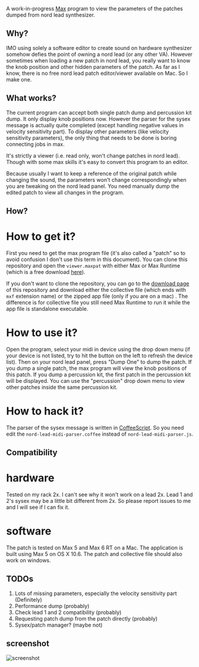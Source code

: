 A work-in-progress [Max](http://cycling74.com/products/max/) program to view the parameters of the patches dumped from nord lead synthesizer. 

Why?
-------

IMO using solely a software editor to create sound on hardware synthesizer somehow defies the point of owning a nord lead (or any other VA). However sometimes when loading a new patch in nord lead, you really want to know the knob position and other hidden parameters of the patch. As far as I know, there is no free nord lead patch editor/viewer available on Mac. So I make one.

What works?
-----------------

The current program can accept both single patch dump and percussion kit dump. It only display knob positions now. However the parser for the sysex message is actually quite completed (except handling negative values in velocity sensitivity part). To display other parameters (like velocity sensitivity parameters), the only thing that needs to be done is boring connecting jobs in max.

It's strictly a viewer (i.e. read only, won't change patches in nord lead). Though with some max skills it's easy to convert this program to an editor.

Because usually I want to keep a reference of the original patch while changing the sound, the parameters won't change correspondingly when you are tweaking on the nord lead panel. You need manually dump the edited patch to view all changes in the program.

How?
------
How to get it?
=========
First you need to get the max program file (it's also called a "patch" so to avoid confusion I don't use this term in this document). You can clone this repository and open the `viewer.maxpat` with either Max or Max Runtime (which is a free download [here](http://cycling74.com/downloads/)).

If you don't want to clone the repository, you can go to the [download page](https://github.com/larme/nord-lead-viewer/downloads) of this repository and download either the collective file (which ends with `mxf` extension name) or the zipped app file (only if you are on a mac) . The difference is for collective file you still need Max Runtime to run it while the app file is standalone executable.

How to use it?
===========
Open the program, select your midi in device using the drop down menu (if your device is not listed, try to hit the button on the left to refresh the device list). Then on your nord lead panel, press "Dump One" to dump the patch. If you dump a single patch, the max program will view the knob positions of this patch. If you dump a percussion kit, the first patch in the percussion kit will be displayed. You can use the "percussion" drop down menu to view other patches inside the same percussion kit.

How to hack it?
============

The parser of the sysex message is written in [CoffeeScript](http://coffeescript.org/). So you need edit the `nord-lead-midi-parser.coffee` instead of `nord-lead-midi-parser.js`.

Compatibility
------------------

hardware
=======

Tested on my rack 2x. I can't see why it won't work on a lead 2x. Lead 1 and 2's sysex may be a little bit different from 2x. So please report issues to me and I will see if I can fix it.

software
======
The patch is tested on Max 5 and Max 6 RT on a Mac. The application is built using Max 5 on OS X 10.6. The patch and collective file should also work on windows.

TODOs
-----

1. Lots of missing parameters, especially the velocity sensitivity part (Definitely)
2. Performance dump (probably)
3. Check lead 1 and 2 compatibility (probably)
4. Requesting patch dump from the patch directly (probably)
5. Sysex/patch manager? (maybe not)


screenshot
----------
![screenshot](http://dl.dropbox.com/u/291874/nord-lead-viewer/screenshot.png)